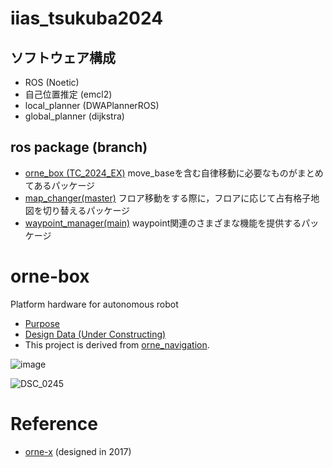 # iias_tsukuba2024
## ソフトウェア構成
- ROS (Noetic)
- 自己位置推定 (emcl2)
- local_planner (DWAPlannerROS)
- global_planner (dijkstra)

## ros package (branch)
- [orne_box (TC_2024_EX)](https://github.com/open-rdc/orne-box/tree/TC_2024_EX)
move_baseを含む自律移動に必要なものがまとめてあるパッケージ
- [map_changer(master)](https://github.com/open-rdc/map_changer/tree/8ec95979d6ce3147d2514ee4d2d12c18706bac8a)
フロア移動をする際に，フロアに応じて占有格子地図を切り替えるパッケージ
- [waypoint_manager(main)](https://github.com/open-rdc/waypoint_manager/tree/v2.1.3)
waypoint関連のさまざまな機能を提供するパッケージ

# orne-box
Platform hardware for autonomous robot

* [Purpose](https://github.com/open-rdc/orne_box/wiki/Initial-Purpose)
* [Design Data (Under Constructing)](https://drive.google.com/drive/folders/1FTzKjHyfmug_UDPVUtk7wh9Z_zvEPqiV?usp=sharing)
* This project is derived from [orne_navigation](https://github.com/open-rdc/orne_navigation).

![image](https://user-images.githubusercontent.com/5755200/76318342-eb89c780-6320-11ea-900b-02a052fb53ae.png)

![DSC_0245](https://user-images.githubusercontent.com/5755200/80554308-b0923f00-8a07-11ea-80c8-d2e2097a1d2a.jpg)

# Reference
* [orne-x](https://drive.google.com/drive/folders/1ViINGsmbruIFg-iK9aN-tVQHTLGuMvhR?usp=sharing) (designed in 2017)
